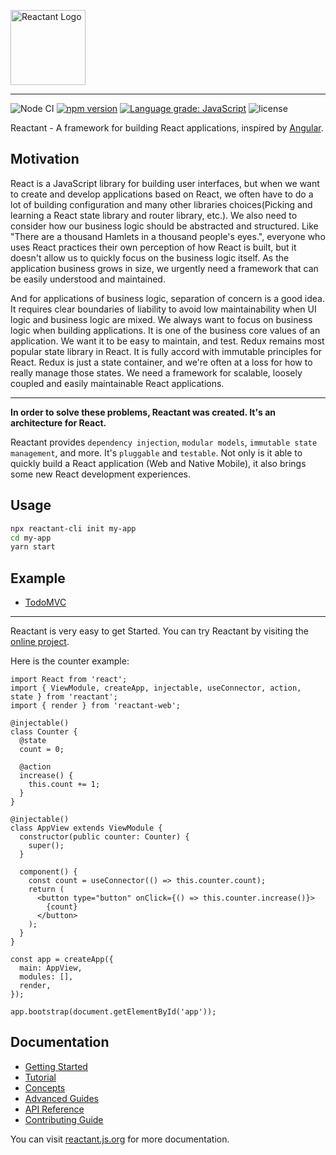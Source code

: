 <a href="https://reactant.js.org/" target="_blank"><img src="https://raw.githubusercontent.com/unadlib/reactant/master/logo.svg" height="120" alt="Reactant Logo" /></a>

---

![Node CI](https://github.com/unadlib/reactant/workflows/Node%20CI/badge.svg)
[![npm version](https://badge.fury.io/js/reactant.svg)](http://badge.fury.io/js/reactant)
[![Language grade: JavaScript](https://img.shields.io/lgtm/grade/javascript/g/unadlib/reactant.svg?logo=lgtm&logoWidth=18)](https://lgtm.com/projects/g/unadlib/reactant/context:javascript)
![license](https://img.shields.io/npm/l/reactant)

Reactant - A framework for building React applications, inspired by [Angular](https://angular.io/).

## Motivation

React is a JavaScript library for building user interfaces, but when we want to create and develop applications based on React, we often have to do a lot of building configuration and many other libraries choices(Picking and learning a React state library and router library, etc.). We also need to consider how our business logic should be abstracted and structured. Like "There are a thousand Hamlets in a thousand people's eyes.", everyone who uses React practices their own perception of how React is built, but it doesn't allow us to quickly focus on the business logic itself. As the application business grows in size, we urgently need a framework that can be easily understood and maintained.

And for applications of business logic, separation of concern is a good idea. It requires clear boundaries of liability to avoid low maintainability when UI logic and business logic are mixed. We always want to focus on business logic when building applications. It is one of the business core values of an application. We want it to be easy to maintain, and test. Redux remains most popular state library in React. It is fully accord with immutable principles for React. Redux is just a state container, and we're often at a loss for how to really manage those states. We need a framework for scalable, loosely coupled and easily maintainable React applications. 

---

**In order to solve these problems, Reactant was created. It's an architecture for React.**

Reactant provides `dependency injection`, `modular models`, `immutable state management`, and more. It's `pluggable` and `testable`. Not only is it able to quickly build a React application (Web and Native Mobile), it also brings some new React development experiences.

## Usage

```sh
npx reactant-cli init my-app
cd my-app
yarn start
```

## Example

* [TodoMVC](https://stackblitz.com/edit/reactant-todomvc)

---

Reactant is very easy to get Started.
You can try Reactant by visiting the [online project](https://stackblitz.com/edit/reactant-ts).

Here is the counter example:

```tsx
import React from 'react';
import { ViewModule, createApp, injectable, useConnector, action, state } from 'reactant';
import { render } from 'reactant-web';

@injectable()
class Counter {
  @state
  count = 0;

  @action
  increase() {
    this.count += 1;
  }
}

@injectable()
class AppView extends ViewModule {
  constructor(public counter: Counter) {
    super();
  }

  component() {
    const count = useConnector(() => this.counter.count);
    return (
      <button type="button" onClick={() => this.counter.increase()}>
        {count}
      </button>
    );
  }
}

const app = createApp({
  main: AppView,
  modules: [],
  render,
});

app.bootstrap(document.getElementById('app'));
```

## Documentation

* [Getting Started](https://reactant.js.org/docs/introduction)
* [Tutorial](https://reactant.js.org/docs/state-action)
* [Concepts](https://reactant.js.org/docs/concepts)
* [Advanced Guides](https://reactant.js.org/docs/di)
* [API Reference](https://reactant.js.org/docs/api/reactant/modules/_createapp_)
* [Contributing Guide](https://reactant.js.org/help)

You can visit [reactant.js.org](https://reactant.js.org/) for more documentation.

